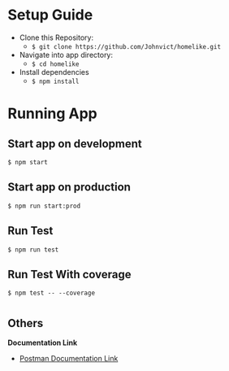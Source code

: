 # Setup Guide
 - Clone this Repository:
   - ```$ git clone https://github.com/Johnvict/homelike.git```
 - Navigate into app directory:
   - ```$ cd homelike```
 - Install dependencies
   - ```$ npm install```


#

# Running App
## Start app on development
```
$ npm start
```
## Start app on production
```
$ npm run start:prod
```
## Run Test
```
$ npm run test
```
## Run Test With coverage
```
$ npm test -- --coverage
```

#
## Others

**Documentation Link**
  - [Postman Documentation Link](https://documenter.getpostman.com/view/9029061/TzsZqTCE)

